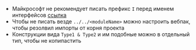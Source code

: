 - Майкрософт не рекомендует писать префикс ```I``` перед именем интерфейсов [ссылка](https://github.com/Microsoft/TypeScript/wiki/Coding-guidelines#names)
- Чтобы не писать везде ```../../<moduleName>``` можно настроить вебпак, чтобы резолвил импорты от корня проекта
- Конструкции вида ```Type1 & Type2``` и им подобные можно в отдельный тип, чтобы не копипастить
